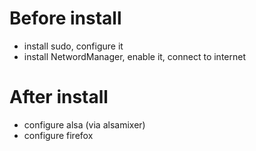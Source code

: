 # Before install
- install sudo, configure it
- install NetwordManager, enable it, connect to internet

# After install
- configure alsa (via alsamixer)
- configure firefox
